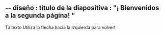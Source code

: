 --
 diseño : título de la diapositiva
 : "¡ Bienvenidos a la segunda página! "
---
Tu texto 
Utiliza la flecha hacia la izquierda para volver!

